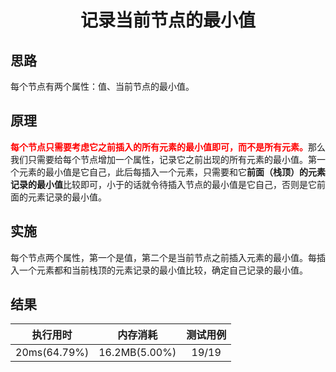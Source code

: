 # <center>**记录当前节点的最小值**
## **思路**
每个节点有两个属性：值、当前节点的最小值。
## **原理**
<font color='red'>**每个节点只需要考虑它之前插入的所有元素的最小值即可，而不是所有元素。**</font>那么我们只需要给每个节点增加一个属性，记录它之前出现的所有元素的最小值。第一个元素的最小值是它自己，此后每插入一个元素，只需要和它**前面（栈顶）的元素记录的最小值**比较即可，小于的话就令待插入节点的最小值是它自己，否则是它前面的元素记录的最小值。
## **实施**
每个节点两个属性，第一个是值，第二个是当前节点之前插入元素的最小值。每插入一个元素都和当前栈顶的元素记录的最小值比较，确定自己记录的最小值。
## **结果**
|执行用时|内存消耗|测试用例|
|:--:|:--:|:--:|
|20ms(64.79%)|16.2MB(5.00%)|19/19|
